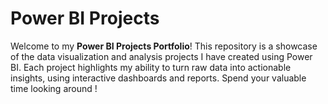 # Power BI Projects

Welcome to my **Power BI Projects Portfolio**! This repository is a showcase of the data visualization and analysis projects I have created using Power BI. Each project highlights my ability to turn raw data into actionable insights, using interactive dashboards and reports. 
Spend your valuable time looking around !
